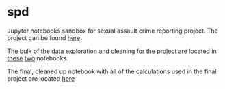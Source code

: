 # spd
Jupyter notebooks sandbox for sexual assault crime reporting project. The project can be found [here](https://stacyem.com/spd).

The bulk of the data exploration and cleaning for the project are located in [these](https://github.com/teacupwoozy/spd_notebooks/blob/master/spd_notebook/2010-2018_sexcrimes_violentcrimes.ipynb) [two](https://github.com/teacupwoozy/spd_notebooks/blob/master/spd_notebook/2010-2018_sexcrimes_violentcrimes_percentages.ipynb)  notebooks.

The final, cleaned up notebook with all of the calculations used in the final project are located 
[here](https://github.com/teacupwoozy/spd_notebooks/blob/master/spd_notebook/2010-2018_SPD_Project.ipynb)
